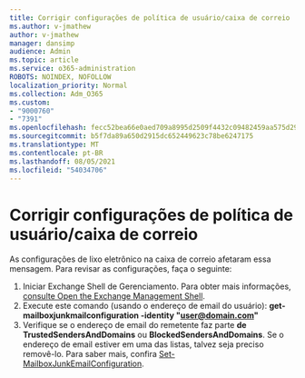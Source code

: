 ```yaml
---
title: Corrigir configurações de política de usuário/caixa de correio
ms.author: v-jmathew
author: v-jmathew
manager: dansimp
audience: Admin
ms.topic: article
ms.service: o365-administration
ROBOTS: NOINDEX, NOFOLLOW
localization_priority: Normal
ms.collection: Adm_O365
ms.custom:
- "9000760"
- "7391"
ms.openlocfilehash: fecc52bea66e0aed709a8995d2509f4432c09482459aa575d29e4c7551375211
ms.sourcegitcommit: b5f7da89a650d2915dc652449623c78be6247175
ms.translationtype: MT
ms.contentlocale: pt-BR
ms.lasthandoff: 08/05/2021
ms.locfileid: "54034706"
---
```

# <a name="fix-user-policymailbox-settings"></a>Corrigir configurações de política de usuário/caixa de correio

As configurações de lixo eletrônico na caixa de correio afetaram essa mensagem. Para revisar as configurações, faça o seguinte:

1. Iniciar Exchange Shell de Gerenciamento. Para obter mais informações, [consulte Open the Exchange Management Shell](https://go.microsoft.com/fwlink/?linkid=2101432).
2. Execute este comando (usando o endereço de email do usuário):  **get-mailboxjunkmailconfiguration -identity "user@domain.com"**
3. Verifique se o endereço de email do remetente faz parte **de TrustedSendersAndDomains** ou **BlockedSendersAndDomains**. Se o endereço de email estiver em uma das listas, talvez seja preciso removê-lo. Para saber mais, confira [Set-MailboxJunkEmailConfiguration](https://go.microsoft.com/fwlink/?linkid=2101047).
